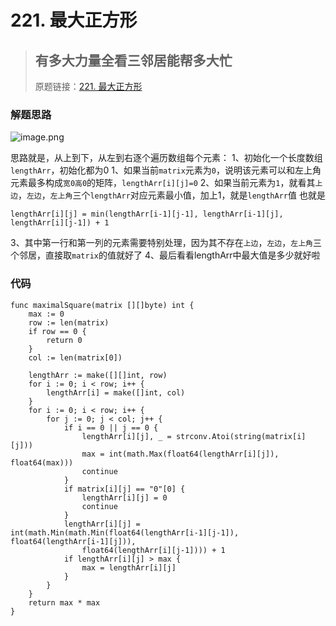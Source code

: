 # 221. 最大正方形
> ## 有多大力量全看三邻居能帮多大忙
> 原题链接：[221. 最大正方形](https://leetcode-cn.com/problems/maximal-square/)

### 解题思路
![image.png](https://pic.leetcode-cn.com/ad119192cf5baecb157c2d6a79c8969a0242bf6e78c21b07c75912d5ba7fd54b-image.png)

思路就是，从上到下，从左到右逐个遍历数组每个元素：
1、初始化一个长度数组``lengthArr``，初始化都为0
1、如果当前``matrix``元素为``0``，说明该元素可以和左上角元素最多构成``宽0高0``的矩阵，``lengthArr[i][j]=0``
2、如果当前元素为``1``，就看其``上边``，``左边``，``左上角``三个``lengthArr``对应元素最小值，加上1，就是``lengthArr``值
也就是
```
lengthArr[i][j] = min(lengthArr[i-1][j-1], lengthArr[i-1][j], lengthArr[i][j-1]) + 1
```
3、其中第一行和第一列的元素需要特别处理，因为其不存在``上边``，``左边``，``左上角``三个邻居，直接取``matrix``的值就好了
4、最后看看lengthArr中最大值是多少就好啦
### 代码

```golang
func maximalSquare(matrix [][]byte) int {
	max := 0
	row := len(matrix)
    if row == 0 {
		return 0
	}
	col := len(matrix[0])
    
	lengthArr := make([][]int, row)
	for i := 0; i < row; i++ {
		lengthArr[i] = make([]int, col)
	}
	for i := 0; i < row; i++ {
		for j := 0; j < col; j++ {
			if i == 0 || j == 0 {
				lengthArr[i][j], _ = strconv.Atoi(string(matrix[i][j]))
				max = int(math.Max(float64(lengthArr[i][j]), float64(max)))
				continue
			}
			if matrix[i][j] == "0"[0] {
				lengthArr[i][j] = 0
				continue
			}
			lengthArr[i][j] = int(math.Min(math.Min(float64(lengthArr[i-1][j-1]), float64(lengthArr[i-1][j])),
				float64(lengthArr[i][j-1]))) + 1
			if lengthArr[i][j] > max {
				max = lengthArr[i][j]
			}
		}
	}
	return max * max
}
```